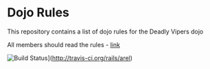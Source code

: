 Dojo Rules
==========

This repository contains a list of dojo rules for the Deadly Vipers dojo

All members should read the rules - [link](https://github.com/deadlyvipers)

![Build Status](https://secure.travis-ci.org/rails/arel.svg?branch=master)](http://travis-ci.org/rails/arel)

